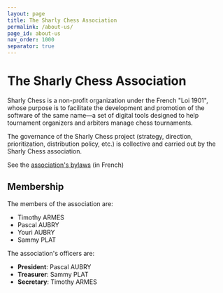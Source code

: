 ```yaml
---
layout: page
title: The Sharly Chess Association
permalink: /about-us/
page_id: about-us
nav_order: 1000
separator: true
---
```


# The Sharly Chess Association

Sharly Chess is a non-profit organization under the French "Loi 1901", whose purpose is to facilitate the development and promotion of the software of the same name—a set of digital tools designed to help tournament organizers and arbiters manage chess tournaments.

The governance of the Sharly Chess project (strategy, direction, prioritization, distribution policy, etc.) is collective and carried out by the Sharly Chess association.

See the [association's bylaws](/assets/docs/sharly-chess-statuts-20250317-s.pdf) (in French)

## Membership

The members of the association are:

* Timothy ARMES
* Pascal AUBRY
* Youri AUBRY
* Sammy PLAT

The association's officers are:

* **President**: Pascal AUBRY
* **Treasurer**: Sammy PLAT
* **Secretary**: Timothy ARMES

